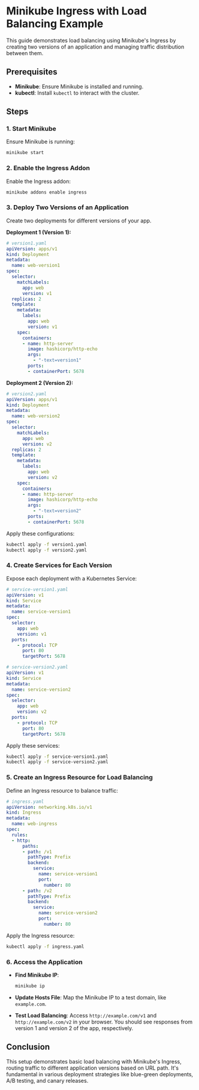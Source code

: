 
# Minikube Ingress with Load Balancing Example

This guide demonstrates load balancing using Minikube's Ingress by creating two versions of an application and managing traffic distribution between them.

## Prerequisites
- **Minikube**: Ensure Minikube is installed and running.
- **kubectl**: Install `kubectl` to interact with the cluster.

## Steps

### 1. Start Minikube
Ensure Minikube is running:

```bash
minikube start
```

### 2. Enable the Ingress Addon
Enable the Ingress addon:

```bash
minikube addons enable ingress
```

### 3. Deploy Two Versions of an Application
Create two deployments for different versions of your app.

**Deployment 1 (Version 1):**

```yaml
# version1.yaml
apiVersion: apps/v1
kind: Deployment
metadata:
  name: web-version1
spec:
  selector:
    matchLabels:
      app: web
      version: v1
  replicas: 2
  template:
    metadata:
      labels:
        app: web
        version: v1
    spec:
      containers:
      - name: http-server
        image: hashicorp/http-echo
        args:
          - "-text=version1"
        ports:
        - containerPort: 5678
```

**Deployment 2 (Version 2):**

```yaml
# version2.yaml
apiVersion: apps/v1
kind: Deployment
metadata:
  name: web-version2
spec:
  selector:
    matchLabels:
      app: web
      version: v2
  replicas: 2
  template:
    metadata:
      labels:
        app: web
        version: v2
    spec:
      containers:
      - name: http-server
        image: hashicorp/http-echo
        args:
          - "-text=version2"
        ports:
        - containerPort: 5678
```

Apply these configurations:

```bash
kubectl apply -f version1.yaml
kubectl apply -f version2.yaml
```

### 4. Create Services for Each Version
Expose each deployment with a Kubernetes Service:

```yaml
# service-version1.yaml
apiVersion: v1
kind: Service
metadata:
  name: service-version1
spec:
  selector:
    app: web
    version: v1
  ports:
    - protocol: TCP
      port: 80
      targetPort: 5678
```

```yaml
# service-version2.yaml
apiVersion: v1
kind: Service
metadata:
  name: service-version2
spec:
  selector:
    app: web
    version: v2
  ports:
    - protocol: TCP
      port: 80
      targetPort: 5678
```

Apply these services:

```bash
kubectl apply -f service-version1.yaml
kubectl apply -f service-version2.yaml
```

### 5. Create an Ingress Resource for Load Balancing
Define an Ingress resource to balance traffic:

```yaml
# ingress.yaml
apiVersion: networking.k8s.io/v1
kind: Ingress
metadata:
  name: web-ingress
spec:
  rules:
  - http:
      paths:
      - path: /v1
        pathType: Prefix
        backend:
          service:
            name: service-version1
            port:
              number: 80
      - path: /v2
        pathType: Prefix
        backend:
          service:
            name: service-version2
            port:
              number: 80
```

Apply the Ingress resource:

```bash
kubectl apply -f ingress.yaml
```

### 6. Access the Application
- **Find Minikube IP**: 

  ```bash
  minikube ip
  ```

- **Update Hosts File**: Map the Minikube IP to a test domain, like `example.com`.

- **Test Load Balancing**: Access `http://example.com/v1` and `http://example.com/v2` in your browser. You should see responses from version 1 and version 2 of the app, respectively.

## Conclusion
This setup demonstrates basic load balancing with Minikube's Ingress, routing traffic to different application versions based on URL path. It's fundamental in various deployment strategies like blue-green deployments, A/B testing, and canary releases.
